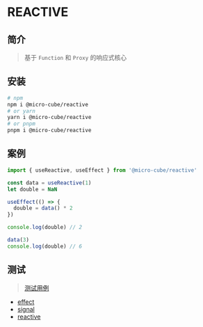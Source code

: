 # REACTIVE

## 简介

> 基于 `Function` 和 `Proxy` 的响应式核心

## 安装

```bash
# npm
npm i @micro-cube/reactive
# or yarn
yarn i @micro-cube/reactive
# or pnpm
pnpm i @micro-cube/reactive
```

## 案例

```ts
import { useReactive, useEffect } from '@micro-cube/reactive'

const data = useReactive(1)
let double = NaN

useEffect(() => {
  double = data() * 2
})

console.log(double) // 2

data(3)
console.log(double) // 6
```

## 测试

> [测试用例](https://github.com/Yuki-0505/reactive/tree/master/tests)

- [effect](https://github.com/Yuki-0505/reactive/blob/master/tests/effect.spec.ts)
- [signal](https://github.com/Yuki-0505/reactive/blob/master/tests/signal.spec.ts)
- [reactive](https://github.com/Yuki-0505/reactive/blob/master/tests/reactive.spec.ts)
